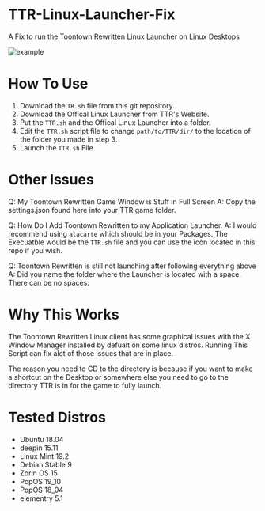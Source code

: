 # TTR-Linux-Launcher-Fix
A Fix to run the Toontown Rewritten Linux Launcher on Linux Desktops

![example](https://i.ibb.co/br6N2g5/image.png)

# How To Use

1) Download the `TR.sh` file from this git repository.
2) Download the Offical Linux Launcher from TTR's Website.
3) Put the `TTR.sh` and the Offical Linux Launcher into a folder.
4) Edit the `TTR.sh` script file to change `path/to/TTR/dir/` to the location of the folder you made in step 3.
5) Launch the `TTR.sh` File.



# Other Issues

Q: My Toontown Rewritten Game Window is Stuff in Full Screen
A: Copy the settings.json found here into your TTR game folder.

Q: How Do I Add Toontown Rewritten to my Application Launcher.
A: I would recommend using `alacarte` which should be in your Packages. The Execuatble would be the `TTR.sh` file and you can use the icon located in this repo if you wish.

Q: Toontown Rewritten is still not launching after following everything above
A: Did you name the folder where the Launcher is located with a space. There can be no spaces.

# Why This Works
The Toontown Rewritten Linux client has some graphical issues with the X Window Manager installed by defualt on some linux distros. Running This Script can fix alot of those issues that are in place.

The reason you need to CD to the directory is because if you want to make a shortcut on the Desktop or somewhere else you need to go to the directory TTR is in for the game to fully launch.

# Tested Distros
- Ubuntu 18.04
- deepin 15.11
- Linux Mint 19.2
- Debian Stable 9
- Zorin OS 15
- PopOS 19_10
- PopOS 18_04
- elementry 5.1
